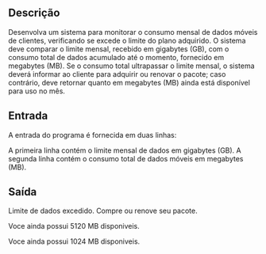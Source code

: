 ## Descrição

Desenvolva um sistema para monitorar o consumo mensal de dados móveis de clientes, verificando se excede o limite do plano adquirido. O sistema deve comparar o limite mensal, recebido em gigabytes (GB), com o consumo total de dados acumulado até o momento, fornecido em megabytes (MB). Se o consumo total ultrapassar o limite mensal, o sistema deverá informar ao cliente para adquirir ou renovar o pacote; caso contrário, deve retornar quanto em megabytes (MB) ainda está disponível para uso no mês.

## Entrada

A entrada do programa é fornecida em duas linhas:

A primeira linha contém o limite mensal de dados em gigabytes (GB).
A segunda linha contém o consumo total de dados móveis em megabytes (MB).

## Saída

Limite de dados excedido. Compre ou renove seu pacote.

Voce ainda possui 5120 MB disponiveis.

Voce ainda possui 1024 MB disponiveis.
